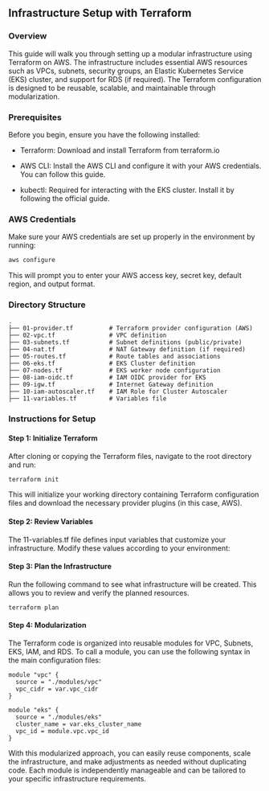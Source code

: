## Infrastructure Setup with Terraform

### Overview

This guide will walk you through setting up a modular infrastructure using Terraform on AWS. The infrastructure includes essential AWS resources such as VPCs, subnets, security groups, an Elastic Kubernetes Service (EKS) cluster, and support for RDS (if required). The Terraform configuration is designed to be reusable, scalable, and maintainable through modularization.

### Prerequisites

Before you begin, ensure you have the following installed:

- Terraform: Download and install Terraform from terraform.io

- AWS CLI: Install the AWS CLI and configure it with your AWS credentials. You can follow this guide.

- kubectl: Required for interacting with the EKS cluster. Install it by following the official guide.

### AWS Credentials

Make sure your AWS credentials are set up properly in the environment by running:
```bash
aws configure
```

This will prompt you to enter your AWS access key, secret key, default region, and output format.

### Directory Structure
```
.
├── 01-provider.tf          # Terraform provider configuration (AWS)
├── 02-vpc.tf               # VPC definition
├── 03-subnets.tf           # Subnet definitions (public/private)
├── 04-nat.tf               # NAT Gateway definition (if required)
├── 05-routes.tf            # Route tables and associations
├── 06-eks.tf               # EKS Cluster definition
├── 07-nodes.tf             # EKS worker node configuration
├── 08-iam-oidc.tf          # IAM OIDC provider for EKS
├── 09-igw.tf               # Internet Gateway definition
├── 10-iam-autoscaler.tf    # IAM Role for Cluster Autoscaler
├── 11-variables.tf         # Variables file
```

### Instructions for Setup

#### Step 1: Initialize Terraform

After cloning or copying the Terraform files, navigate to the root directory and run:
```bash
terraform init
```
This will initialize your working directory containing Terraform configuration files and download the necessary provider plugins (in this case, AWS).

#### Step 2: Review Variables

The 11-variables.tf file defines input variables that customize your infrastructure. Modify these values 
according to your environment:

#### Step 3: Plan the Infrastructure

Run the following command to see what infrastructure will be created. This allows you to review and verify the planned resources.

```
terraform plan
```

#### Step 4: Modularization

The Terraform code is organized into reusable modules for VPC, Subnets, EKS, IAM, and RDS. To call a module, you can use the following syntax in the main configuration files:

```
module "vpc" {
  source = "./modules/vpc"
  vpc_cidr = var.vpc_cidr
}

module "eks" {
  source = "./modules/eks"
  cluster_name = var.eks_cluster_name
  vpc_id = module.vpc.vpc_id
}
```

With this modularized approach, you can easily reuse components, scale the infrastructure, and make adjustments as needed without duplicating code. Each module is independently manageable and can be tailored to your specific infrastructure requirements.